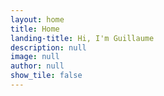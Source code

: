 ```yaml
---
layout: home
title: Home
landing-title: Hi, I'm Guillaume
description: null
image: null
author: null
show_tile: false
---
```


